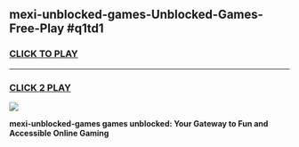 
## mexi-unblocked-games-Unblocked-Games-Free-Play #q1td1
<h3>
<a href="https://us.freeplayer.one?title=mexi-unblocked-games&ref=9M">CLICK TO PLAY</a></h3>
<hr>

<h3>
<a href="https://us.freeplayer.one?title=mexi-unblocked-games&ref=9M">CLICK 2 PLAY</a>
  
</h3>

<a href="https://us.freeplayer.one?title=mexi-unblocked-games&ref=9M"><img src="https://clearcache.store/games.png"></a>


**mexi-unblocked-games games unblocked: Your Gateway to Fun and Accessible Online Gaming**
